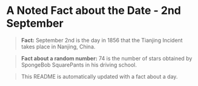
# A Noted Fact about the Date - 2nd September

> **Fact:** September 2nd is the day in 1856 that the Tianjing Incident takes place in Nanjing, China.

> **Fact about a random number:** 74 is the number of stars obtained by SpongeBob SquarePants in his driving school.

> This README is automatically updated with a fact about a day.
